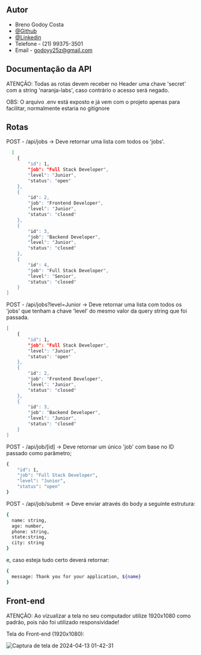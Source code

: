 
## Autor
- Breno Godoy Costa
- [@Github](https://www.github.com/BrenoGodoy)
- [@Linkedin](https://www.linkedin.com/in/brenogodoycosta/)
- Telefone -  (21) 99375-3501
- Email - godoyy25z@gmail.com

## Documentação da API

ATENÇÃO: Todas as rotas devem receber no Header uma chave 'secret' com a string 'naranja-labs', caso contrário o acesso será negado.

OBS: O arquivo .env está exposto e já vem com o projeto apenas para facilitar, normalmente estaria no gitignore

## Rotas

POST - /api/jobs
-> Deve retornar uma lista com todos os 'jobs'.
```bash
  [
	{
		"id": 1,
		"job": "Full Stack Developer",
		"level": "Junior",
		"status": "open"
	},
	{
		"id": 2,
		"job": "Frontend Developer",
		"level": "Junior",
		"status": "closed"
	},
	{
		"id": 3,
		"job": "Backend Developer",
		"level": "Junior",
		"status": "closed"
	},
	{
		"id": 4,
		"job": "Full Stack Developer",
		"level": "Senior",
		"status": "closed"
	}
]
```

POST - /api/jobs?level=Junior
-> Deve retornar uma lista com todos os 'jobs' que tenham a chave 'level' do mesmo valor da query string que foi passada.
```bash
[
	{
		"id": 1,
		"job": "Full Stack Developer",
		"level": "Junior",
		"status": "open"
	},
	{
		"id": 2,
		"job": "Frontend Developer",
		"level": "Junior",
		"status": "closed"
	},
	{
		"id": 3,
		"job": "Backend Developer",
		"level": "Junior",
		"status": "closed"
	}
]
```

POST - /api/job/[id]
-> Deve retornar um único 'job' com base no ID passado como parâmetro;
```bash
{
	"id": 1,
	"job": "Full Stack Developer",
	"level": "Junior",
	"status": "open"
}
```

POST - /api/job/submit
-> Deve enviar através do body a seguinte estrutura:
```bash
{
  name: string,
  age: number,
  phone: string,
  state:string,
  city: string
}
```

e, caso esteja tudo certo deverá retornar:

```bash
{
  message: Thank you for your application, ${name}
}
```

## Front-end

ATENÇÃO: Ao vizualizar a tela no seu computador utilize 1920x1080 como padrão, pois não foi utilizado responsividade!

Tela do Front-end (1920x1080):

![Captura de tela de 2024-04-13 01-42-31](https://github.com/BrenoGodoy/BrenoGodoy/assets/98183800/0c7dc502-8f72-4e1a-a302-7195783a4418)
